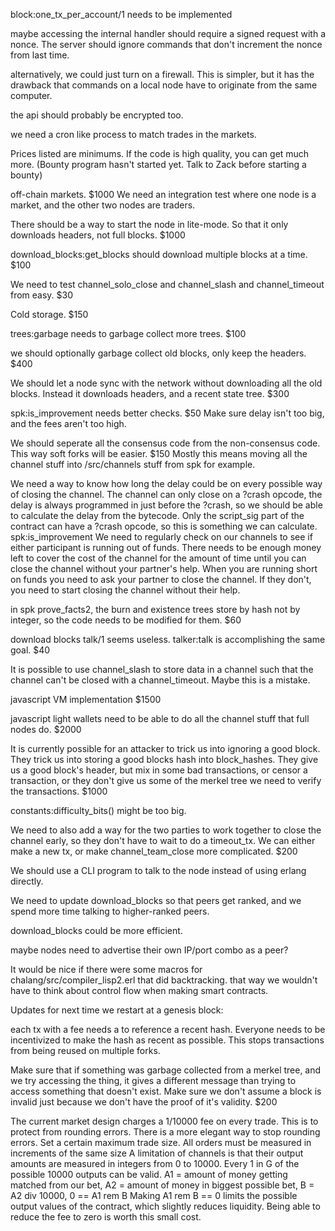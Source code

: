 block:one_tx_per_account/1 needs to be implemented

maybe accessing the internal handler should require a signed request with a nonce.
The server should ignore commands that don't increment the nonce from last time.

alternatively, we could just turn on a firewall. This is simpler, but it has the drawback that commands on a local node have to originate from the same computer.

the api should probably be encrypted too.


we need a cron like process to match trades in the markets.


Prices listed are minimums. If the code is high quality, you can get much more.
(Bounty program hasn't started yet. Talk to Zack before starting a bounty)

off-chain markets. $1000
We need an integration test where one node is a market, and the other two nodes are traders. 

There should be a way to start the node in lite-mode. So that it only downloads headers, not full blocks. $1000

download_blocks:get_blocks should download multiple blocks at a time. $100

We need to test channel_solo_close and channel_slash and channel_timeout from easy. $30



Cold storage. $150

trees:garbage needs to garbage collect more trees. $100

we should optionally garbage collect old blocks, only keep the headers. $400

We should let a node sync with the network without downloading all the old blocks. Instead it downloads headers, and a recent state tree. $300


spk:is_improvement needs better checks. $50
Make sure delay isn't too big, and the fees aren't too high. 

We should seperate all the consensus code from the non-consensus code. This way soft forks will be easier. $150
Mostly this means moving all the channel stuff into /src/channels
stuff from spk for example.

We need a way to know how long the delay could be on every possible way of closing the channel.
The channel can only close on a ?crash opcode, the delay is always programmed in just before the ?crash, so we should be able to calculate the delay from the bytecode.
Only the script_sig part of the contract can have a ?crash opcode, so this is something we can calculate.
spk:is_improvement
We need to regularly check on our channels to see if either participant is running out of funds. There needs to be enough money left to cover the cost of the channel for the amount of time until you can close the channel without your partner's help.
When you are running short on funds you need to ask your partner to close the channel. If they don't, you need to start closing the channel without their help.


in spk prove_facts2, the burn and existence trees store by hash not by integer, so the code needs to be modified for them. $60



download blocks talk/1 seems useless. talker:talk is accomplishing the same goal. $40

It is possible to use channel_slash to store data in a channel such that the channel can't be closed with a channel_timeout.
Maybe this is a mistake.

javascript VM implementation $1500

javascript light wallets need to be able to do all the channel stuff that full nodes do. $2000


It is currently possible for an attacker to trick us into ignoring a good block. They trick us into storing a good blocks hash into block_hashes. They give us a good block's header, but mix in some bad transactions, or censor a transaction, or they don't give us some of the merkel tree we need to verify the transactions. $1000

constants:difficulty_bits() might be too big.


We need to also add a way for the two parties to work together to close the channel early, so they don't have to wait to do a timeout_tx. We can either make a new tx, or make channel_team_close more complicated. $200


We should use a CLI program to talk to the node instead of using erlang directly.

We need to update download_blocks so that peers get ranked, and we spend more time talking to higher-ranked peers.

download_blocks could be more efficient.

maybe nodes need to advertise their own IP/port combo as a peer?

It would be nice if there were some macros for chalang/src/compiler_lisp2.erl that did backtracking. that way we wouldn't have to think about control flow when making smart contracts.

Updates for next time we restart at a genesis block:


each tx with a fee needs a to reference a recent hash. Everyone needs to be incentivized to make the hash as recent as possible. This stops transactions from being reused on multiple forks.


Make sure that if something was garbage collected from a merkel tree, and we try accessing the thing, it gives a different message than trying to access something that doesn't exist. Make sure we don't assume a block is invalid just because we don't have the proof of it's validity. $200


The current market design charges a 1/10000 fee on every trade. This is to protect from rounding errors.
There is a more elegant way to stop rounding errors.
Set a certain maximum trade size. All orders must be measured in increments of the same size
A limitation of channels is that their output amounts are measured in integers from 0 to 10000.
Every 1 in G of the possible 10000 outputs can be valid.
A1 = amount of money getting matched from our bet,
A2 = amount of money in biggest possible bet,
B = A2 div 10000,
0 == A1 rem B
Making A1 rem B == 0 limits the possible output values of the contract, which slightly reduces liquidity. Being able to reduce the fee to zero is worth this small cost.
